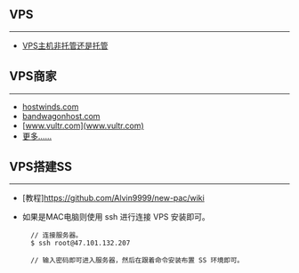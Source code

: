 ## VPS
***
* [VPS主机非托管还是托管](http://www.wanbianyun.com/news/news-getinfo-id-889.html)

## VPS商家
***
* [hostwinds.com](https://www.hostwinds.com) 
* [bandwagonhost.com](www.bandwagonhost.com) 
* [www.vultr.com](www.vultr.com)
* [更多......](https://www.zhujiceping.com/25320.html)

## VPS搭建SS
***
* [教程]https://github.com/Alvin9999/new-pac/wiki
* 如果是MAC电脑则使用 ssh 进行连接 VPS 安装即可。

        // 连接服务器。
        $ ssh root@47.101.132.207
        
        // 输入密码即可进入服务器，然后在跟着命令安装布置 SS 环境即可。
